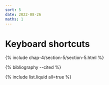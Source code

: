 ```yaml
---
sort: 5
date: 2022-08-26
maths: 1
---
```


# Keyboard shortcuts

{% include chap-4/section-5/section-5.html %}

{% bibliography --cited %}

{% include list.liquid all=true %}
